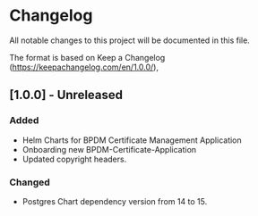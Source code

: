 # Changelog

All notable changes to this project will be documented in this file.

The format is based on Keep a Changelog (https://keepachangelog.com/en/1.0.0/),

## [1.0.0] - Unreleased

### Added

- Helm Charts for BPDM Certificate Management Application
- Onboarding new BPDM-Certificate-Application
- Updated copyright headers.

### Changed

- Postgres Chart dependency version from 14 to 15.
